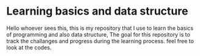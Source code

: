 # Learning basics and data structure
Hello whoever sees this, this is my repository that I use to learn the basics of programming and also data structure,
The goal for this repository is to track the challanges and progress during the learning process.
feel free to look at the codes.
